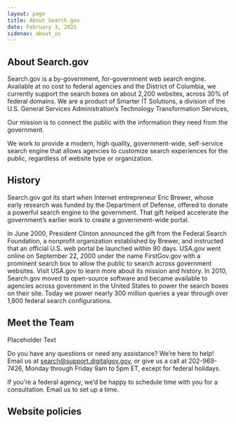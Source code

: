 ```yaml
---
layout: page
title: About Search.gov
date: February 3, 2021
sidenav: about_us
---
```


## About Search.gov

Search.gov is a by-government, for-government web search engine. Available at no cost to federal agencies and the District of Columbia, we currently support the search boxes on about 2,200 websites, across 30% of federal domains. We are a product of Smarter IT Solutions, a division of the U.S. General Services Administration’s Technology Transformation Services, 

Our mission is to connect the public with the information they need from the government. 

We work to provide a modern, high quality, government-wide, self-service search engine that allows agencies to customize search experiences for the public, regardless of website type or organization.


## History

Search.gov got its start when Internet entrepreneur Eric Brewer, whose early research was funded by the Department of Defense, offered to donate a powerful search engine to the government. That gift helped accelerate the government’s earlier work to create a government-wide portal.

In June 2000, President Clinton announced the gift from the Federal Search Foundation, a nonprofit organization established by Brewer, and instructed that an official U.S. web portal be launched within 90 days. USA.gov went online on September 22, 2000 under the name FirstGov.gov with a prominent search box to allow the public to search across government websites. Visit USA.gov to learn more about its mission and history.
In 2010, Search.gov moved to open-source software and became available to agencies across government in the United States to power the search boxes on their site. Today we power nearly 300 million queries a year through over 1,800 federal search configurations.

## Meet the Team
Placeholder Text

Do you have any questions or need any assistance? We’re here to help!
Email us at search@support.digitalgov.gov, or give us a call at 202-969-7426, Monday through Friday 9am to 5pm ET, except for federal holidays.

If you’re a federal agency, we’d be happy to schedule time with you for a consultation. Email us to set up a time.

## Website policies 













